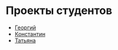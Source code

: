 # Проекты студентов

* [Георгий](projects/georgiy.php)
* [Константин](projects/konst.php)
* [Татьяна](projects/tatyana.php)